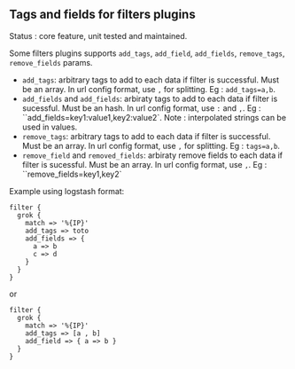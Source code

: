 Tags and fields for filters plugins
---

Status : core feature, unit tested and maintained.

Some filters plugins supports ``add_tags``, ``add_field``, ``add_fields``, ``remove_tags``, ``remove_fields`` params.

* ``add_tags``: arbitrary tags to add to each data if filter is successful. Must be an array. In url config format, use ``,`` for splitting. Eg : ``add_tags=a,b``.
* ``add_fields`` and ``add_fields``: arbiraty tags to add to each data if filter is sucessful. Must be an hash. In url config format, use ``:`` and ``,``. Eg : ``add_fields=key1:value1,key2:value2`. Note : interpolated strings can be used in values.
* ``remove_tags``: arbitrary tags to add to each data if filter is successful. Must be an array. In url config format, use ``,`` for splitting. Eg : ``tags=a,b``.
* ``remove_field`` and ``removed_fields``: arbiraty remove fields to each data if filter is sucessful. Must be an array. In url config format, use ``,``. Eg : ``remove_fields=key1,key2`

Example using logstash format:

````
filter {
  grok {
    match => '%{IP}'
    add_tags => toto
    add_fields => {
      a => b
      c => d
    }
  }
}
````

or

````
filter {
  grok {
    match => '%{IP}'
    add_tags => [a , b]
    add_field => { a => b }
  }
}
````
